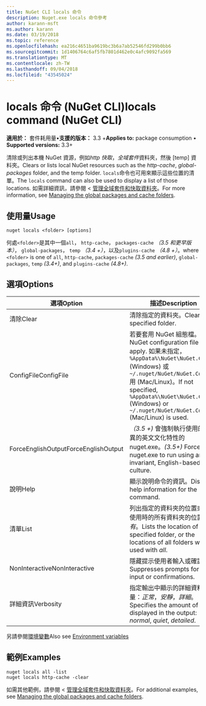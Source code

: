 ```yaml
---
title: NuGet CLI locals 命令
description: Nuget.exe locals 命令參考
author: karann-msft
ms.author: karann
ms.date: 03/19/2018
ms.topic: reference
ms.openlocfilehash: ea216c4651ba9619bc3b6a7ab52546fd299b0bb6
ms.sourcegitcommit: 1d1406764c6af5fb7801d462e0c4afc9092fa569
ms.translationtype: MT
ms.contentlocale: zh-TW
ms.lasthandoff: 09/04/2018
ms.locfileid: "43545024"
---
```

# <a name="locals-command-nuget-cli"></a><span data-ttu-id="a8ef6-103">locals 命令 (NuGet CLI)</span><span class="sxs-lookup"><span data-stu-id="a8ef6-103">locals command (NuGet CLI)</span></span>

<span data-ttu-id="a8ef6-104">**適用於：** 套件耗用量&bullet;**支援的版本：** 3.3 +</span><span class="sxs-lookup"><span data-stu-id="a8ef6-104">**Applies to:** package consumption &bullet; **Supported versions:** 3.3+</span></span>

<span data-ttu-id="a8ef6-105">清除或列出本機 NuGet 資源，例如*http 快取*，*全域套件*資料夾，然後 [temp] 資料夾。</span><span class="sxs-lookup"><span data-stu-id="a8ef6-105">Clears or lists local NuGet resources such as the *http-cache*, *global-packages* folder, and the temp folder.</span></span> <span data-ttu-id="a8ef6-106">`locals`命令也可用來顯示這些位置的清單。</span><span class="sxs-lookup"><span data-stu-id="a8ef6-106">The `locals` command can also be used to display a list of those locations.</span></span> <span data-ttu-id="a8ef6-107">如需詳細資訊，請參閱 <<c0> [ 管理全域套件和快取資料夾](../consume-packages/managing-the-global-packages-and-cache-folders.md)。</span><span class="sxs-lookup"><span data-stu-id="a8ef6-107">For more information, see [Managing the global packages and cache folders](../consume-packages/managing-the-global-packages-and-cache-folders.md).</span></span>

## <a name="usage"></a><span data-ttu-id="a8ef6-108">使用量</span><span class="sxs-lookup"><span data-stu-id="a8ef6-108">Usage</span></span>

```cli
nuget locals <folder> [options]
```

<span data-ttu-id="a8ef6-109">何處`<folder>`是其中一個`all`， `http-cache`， `packages-cache` *（3.5 和更早版本）*， `global-packages`， `temp` *（3.4 +）*，以及`plugins-cache` *（4.8 +）*。</span><span class="sxs-lookup"><span data-stu-id="a8ef6-109">where `<folder>` is one of `all`, `http-cache`, `packages-cache` *(3.5 and earlier)*, `global-packages`, `temp` *(3.4+)*, and `plugins-cache` *(4.8+)*.</span></span>

## <a name="options"></a><span data-ttu-id="a8ef6-110">選項</span><span class="sxs-lookup"><span data-stu-id="a8ef6-110">Options</span></span>

| <span data-ttu-id="a8ef6-111">選項</span><span class="sxs-lookup"><span data-stu-id="a8ef6-111">Option</span></span> | <span data-ttu-id="a8ef6-112">描述</span><span class="sxs-lookup"><span data-stu-id="a8ef6-112">Description</span></span> |
| --- | --- |
| <span data-ttu-id="a8ef6-113">清除</span><span class="sxs-lookup"><span data-stu-id="a8ef6-113">Clear</span></span> | <span data-ttu-id="a8ef6-114">清除指定的資料夾。</span><span class="sxs-lookup"><span data-stu-id="a8ef6-114">Clears the specified folder.</span></span> |
| <span data-ttu-id="a8ef6-115">ConfigFile</span><span class="sxs-lookup"><span data-stu-id="a8ef6-115">ConfigFile</span></span> | <span data-ttu-id="a8ef6-116">若要套用 NuGet 組態檔。</span><span class="sxs-lookup"><span data-stu-id="a8ef6-116">The NuGet configuration file to apply.</span></span> <span data-ttu-id="a8ef6-117">如果未指定， `%AppData%\NuGet\NuGet.Config` (Windows) 或`~/.nuget/NuGet/NuGet.Config`用 (Mac/Linux)。</span><span class="sxs-lookup"><span data-stu-id="a8ef6-117">If not specified, `%AppData%\NuGet\NuGet.Config` (Windows) or `~/.nuget/NuGet/NuGet.Config` (Mac/Linux) is used.</span></span>|
| <span data-ttu-id="a8ef6-118">ForceEnglishOutput</span><span class="sxs-lookup"><span data-stu-id="a8ef6-118">ForceEnglishOutput</span></span> | <span data-ttu-id="a8ef6-119">*（3.5 +)* 會強制執行使用的非變異的英文文化特性的 nuget.exe。</span><span class="sxs-lookup"><span data-stu-id="a8ef6-119">*(3.5+)* Forces nuget.exe to run using an invariant, English-based culture.</span></span> |
| <span data-ttu-id="a8ef6-120">說明</span><span class="sxs-lookup"><span data-stu-id="a8ef6-120">Help</span></span> | <span data-ttu-id="a8ef6-121">顯示說明命令的資訊。</span><span class="sxs-lookup"><span data-stu-id="a8ef6-121">Displays help information for the command.</span></span> |
| <span data-ttu-id="a8ef6-122">清單</span><span class="sxs-lookup"><span data-stu-id="a8ef6-122">List</span></span> | <span data-ttu-id="a8ef6-123">列出指定的資料夾的位置或搭配使用時的所有資料夾的位置*所有*。</span><span class="sxs-lookup"><span data-stu-id="a8ef6-123">Lists the location of the specified folder, or the locations of all folders when used with *all*.</span></span> |
| <span data-ttu-id="a8ef6-124">NonInteractive</span><span class="sxs-lookup"><span data-stu-id="a8ef6-124">NonInteractive</span></span> | <span data-ttu-id="a8ef6-125">隱藏提示使用者輸入或確認。</span><span class="sxs-lookup"><span data-stu-id="a8ef6-125">Suppresses prompts for user input or confirmations.</span></span> |
| <span data-ttu-id="a8ef6-126">詳細資訊</span><span class="sxs-lookup"><span data-stu-id="a8ef6-126">Verbosity</span></span> | <span data-ttu-id="a8ef6-127">指定輸出中顯示的詳細資料的數量：*正常*，*安靜*，*詳細*。</span><span class="sxs-lookup"><span data-stu-id="a8ef6-127">Specifies the amount of detail displayed in the output: *normal*, *quiet*, *detailed*.</span></span> |

<span data-ttu-id="a8ef6-128">另請參閱[環境變數](cli-ref-environment-variables.md)</span><span class="sxs-lookup"><span data-stu-id="a8ef6-128">Also see [Environment variables](cli-ref-environment-variables.md)</span></span>

## <a name="examples"></a><span data-ttu-id="a8ef6-129">範例</span><span class="sxs-lookup"><span data-stu-id="a8ef6-129">Examples</span></span>

```cli
nuget locals all -list
nuget locals http-cache -clear
```

<span data-ttu-id="a8ef6-130">如需其他範例，請參閱 <<c0> [ 管理全域套件和快取資料夾](../consume-packages/managing-the-global-packages-and-cache-folders.md)。</span><span class="sxs-lookup"><span data-stu-id="a8ef6-130">For additional examples, see [Managing the global packages and cache folders](../consume-packages/managing-the-global-packages-and-cache-folders.md).</span></span>
